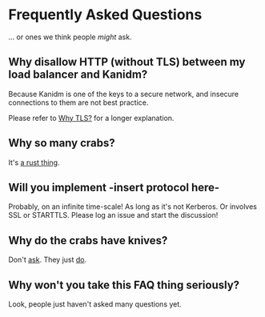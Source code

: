 # Frequently Asked Questions

... or ones we think people *might* ask.

## Why disallow HTTP (without TLS) between my load balancer and Kanidm?

Because Kanidm is one of the keys to a secure network, and insecure connections
to them are not best practice.

Please refer to [Why TLS?](why_tls.md) for a longer explanation.

## Why so many crabs?

It's [a rust thing](https://rustacean.net).

## Will you implement -insert protocol here-

Probably, on an infinite time-scale! As long as it's not Kerberos. Or involves SSL or STARTTLS. Please log an issue and start the discussion!

## Why do the crabs have knives?

Don't [ask](https://www.youtube.com/watch?v=0QaAKi0NFkA). They just [do](https://www.youtube.com/shorts/WizH5ae9ozw).

## Why won't you take this FAQ thing seriously?

Look, people just haven't asked many questions yet.
